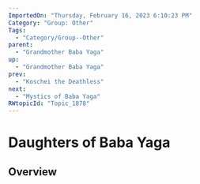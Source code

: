 ```yaml
---
ImportedOn: "Thursday, February 16, 2023 6:10:23 PM"
Category: "Group: Other"
Tags:
  - "Category/Group--Other"
parent:
  - "Grandmother Baba Yaga"
up:
  - "Grandmother Baba Yaga"
prev:
  - "Koschei the Deathless"
next:
  - "Mystics of Baba Yaga"
RWtopicId: "Topic_1878"
---
```

# Daughters of Baba Yaga
## Overview
